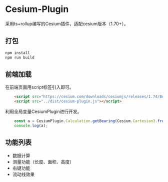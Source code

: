 # Cesium-Plugin

采用ts+rollup编写的Cesium插件，适配cesium版本（1.70+）。

## 打包

```bash
npm install
npm run build
```

## 前端加载

在前端页面用script标签引入即可。

```html
    <script src="https://cesium.com/downloads/cesiumjs/releases/1.74/Build/Cesium/Cesium.js"></script>
    <script src="../dist/cesium-plugin.js"></script>
```

利用全局变量CesiumPlugin进行开发。

```javascript
    const a = CesiumPlugin.Calculation.getBearing(Cesium.Cartesian3.fromDegrees(112, 34), Cesium.Cartesian3.fromDegrees(112, 38));
    console.log(a);
```

## 功能列表

- 数据计算
- 测量功能（长度、面积、高度）
- 右键功能
- 流动线效果
